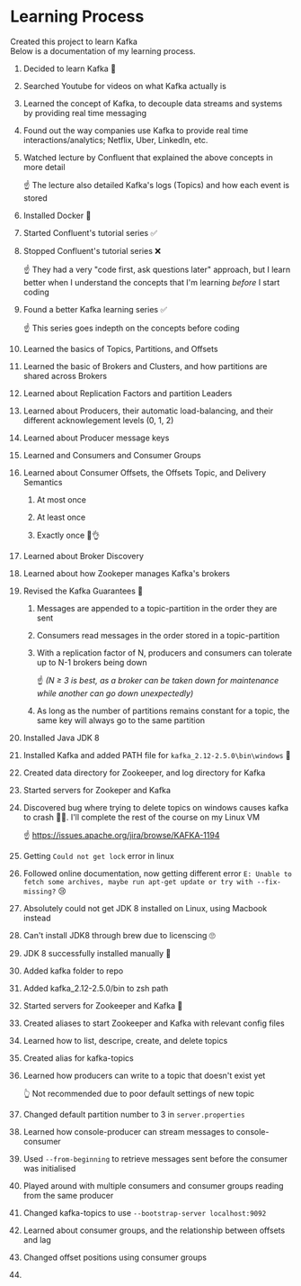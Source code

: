 # Learning Process

Created this project to learn Kafka<br>
Below is a documentation of my learning process.

1. Decided to learn Kafka 🥳

2. Searched Youtube for videos on what Kafka actually is

2. Learned the concept of Kafka, to decouple data streams and systems by providing real time messaging

3. Found out the way companies use Kafka to provide real time interactions/analytics; Netflix, Uber, LinkedIn, etc.

4. Watched lecture by Confluent that explained the above concepts in more detail

   ☝ The lecture also detailed Kafka's logs (Topics) and how each event is stored

5. Installed Docker 🐳

6. Started Confluent's tutorial series ✅

7. Stopped Confluent's tutorial series ❌ 
	
   ☝ They had a very "code first, ask questions later" approach, but I learn better when I understand the concepts that I'm learning _before_ I start coding

8. Found a better Kafka learning series ✅

    ☝ This series goes indepth on the concepts before coding

9. Learned the basics of Topics, Partitions, and Offsets

10. Learned the basic of Brokers and Clusters, and how partitions are shared across Brokers

11. Learned about Replication Factors and partition Leaders

12. Learned about Producers, their automatic load-balancing, and their different acknowlegement levels (0, 1, 2)

13. Learned about Producer message keys

15. Learned and Consumers and Consumer Groups

16. Learned about Consumer Offsets, the Offsets Topic, and Delivery Semantics

    1. At most once
    
    2. At least once
    
    3. Exactly once 🤩👌

17. Learned about Broker Discovery

18. Learned about how Zookeper manages Kafka's brokers

19. Revised the Kafka Guarantees 📜

    1. Messages are appended to a topic-partition in the order they are sent

    2. Consumers read messages in the order stored in a topic-partition

    3. With a replication factor of N, producers and consumers can tolerate up to N-1 brokers being down

        ☝ _(N ≥ 3 is best, as a broker can be taken down for maintenance while another can go down unexpectedly)_

    4. As long as the number of partitions remains constant for a topic, the same key will always go to the same partition

20. Installed Java JDK 8

21. Installed Kafka and added PATH file for `kafka_2.12-2.5.0\bin\windows` 🎉

22. Created data directory for Zookeeper, and log directory for Kafka

23. Started servers for Zookeper and Kafka

24. Discovered bug where trying to delete topics on windows causes kafka to crash 🤷‍♂️. I'll complete the rest of the course on my Linux VM 

    ☝ https://issues.apache.org/jira/browse/KAFKA-1194

25. Getting `Could not get lock` error in linux

26. Followed online documentation, now getting different error `E: Unable to fetch some archives, maybe run apt-get update or try with --fix-missing?` 😢

27. Absolutely could not get JDK 8 installed on Linux, using Macbook instead

27. Can't install JDK8 through brew due to licenscing 🙄

27. JDK 8 successfully installed manually 🎉

28. Added kafka folder to repo

29. Added kafka_2.12-2.5.0/bin to zsh path

30. Started servers for Zookeeper and Kafka 🎉

31. Created aliases to start Zookeeper and Kafka with relevant config files

32. Learned how to list, descripe, create, and delete topics

33. Created alias for kafka-topics

34. Learned how producers can write to a topic that doesn't exist yet

    👆 Not recommended due to poor default settings of new topic

35. Changed default partition number to 3 in `server.properties`

36. Learned how console-producer can stream messages to console-consumer

37. Used `--from-beginning` to retrieve messages sent before the consumer was initialised

38. Played around with multiple consumers and consumer groups reading from the same producer

39. Changed kafka-topics to use `--bootstrap-server localhost:9092`

40. Learned about consumer groups, and the relationship between offsets and lag

41. Changed offset positions using consumer groups

42. 